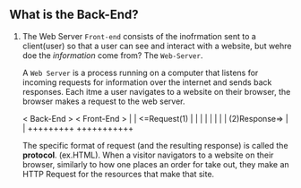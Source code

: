 ## What is the Back-End?

1. The Web Server
    `Front-end` consists of the inofrmation sent to a client(user) so that a user can see and interact with a website, but wehre doe the *information* come from? The `Web-Server`.

    A `Web Server` is a process running on a computer that listens for incoming requests for information over the internet and sends back responses. Each itme a user navigates to a website on their browser, the browser makes a request to the web server. 

   < Back-End >             < Front-End >
    |       | <=Request(1)   |         |
    |       |                |         |
    |       | (2)Response=>  |         |
    +++++++++                +++++++++++

    The specific format of request (and the resulting response) is called the **protocol**. (ex.HTML). 
    When a visitor navigators to a website on their browser, similarly to how one places an order for take out, they make an HTTP Request for the resources that make that site. 